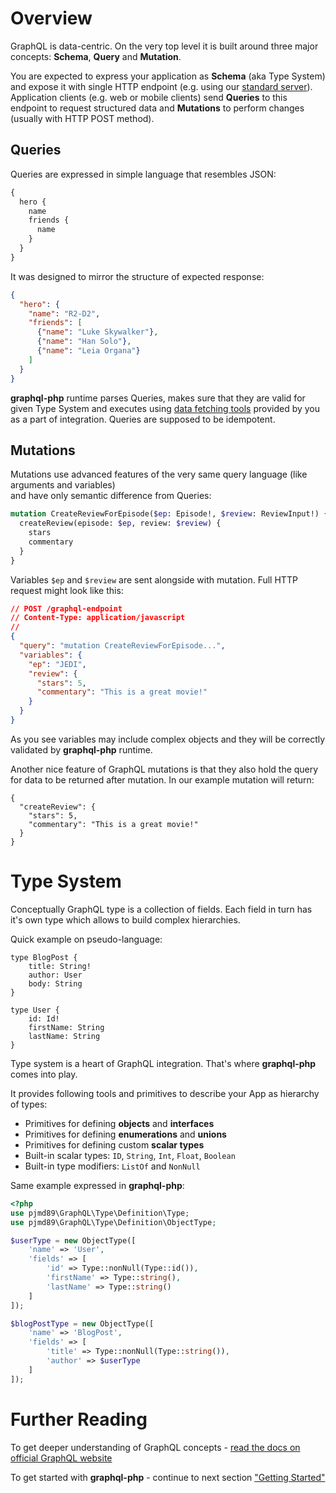 # Overview
GraphQL is data-centric. On the very top level it is built around three major concepts: 
**Schema**, **Query** and **Mutation**.
 
You are expected to express your application as **Schema** (aka Type System) and expose it
with single HTTP endpoint (e.g. using our [standard server](executing-queries.md#using-server)). 
Application clients (e.g. web or mobile clients) send **Queries** 
to this endpoint to request structured data and **Mutations** to perform changes (usually with HTTP POST method).
 
## Queries
Queries are expressed in simple language that resembles JSON:
 
```graphql
{
  hero {
    name
    friends {
      name
    }
  }
}
```
 
It was designed to mirror the structure of expected response:
```json
{
  "hero": {
    "name": "R2-D2",
    "friends": [
      {"name": "Luke Skywalker"},
      {"name": "Han Solo"},
      {"name": "Leia Organa"}
    ]
  }
}
```
**graphql-php** runtime parses Queries, makes sure that they are valid for given Type System 
and executes using [data fetching tools](data-fetching.md) provided by you 
as a part of integration. Queries are supposed to be idempotent.

## Mutations
Mutations use advanced features of the very same query language (like arguments and variables)  
and have only semantic difference from Queries:

```graphql
mutation CreateReviewForEpisode($ep: Episode!, $review: ReviewInput!) {
  createReview(episode: $ep, review: $review) {
    stars
    commentary
  }
}
```
Variables `$ep` and `$review` are sent alongside with mutation. Full HTTP request might look like this:
```json
// POST /graphql-endpoint
// Content-Type: application/javascript
// 
{
  "query": "mutation CreateReviewForEpisode...",
  "variables": {
    "ep": "JEDI",
    "review": {
      "stars": 5,
      "commentary": "This is a great movie!"
    }
  }
}
```
As you see variables may include complex objects and they will be correctly validated by 
**graphql-php** runtime.

Another nice feature of GraphQL mutations is that they also hold the query for data to be 
returned after mutation. In our example mutation will return:
```
{
  "createReview": {
    "stars": 5,
    "commentary": "This is a great movie!"
  }
}
```

# Type System
Conceptually GraphQL type is a collection of fields. Each field in turn
has it's own type which allows to build complex hierarchies.

Quick example on pseudo-language:
```
type BlogPost {
    title: String!
    author: User
    body: String
}

type User {
    id: Id!
    firstName: String
    lastName: String
}
```

Type system is a heart of GraphQL integration. That's where **graphql-php** comes into play.
 
It provides following tools and primitives to describe your App as hierarchy of types:

 * Primitives for defining **objects** and **interfaces**
 * Primitives for defining **enumerations** and **unions**
 * Primitives for defining custom **scalar types**
 * Built-in scalar types: `ID`, `String`, `Int`, `Float`, `Boolean`
 * Built-in type modifiers: `ListOf` and `NonNull`

Same example expressed in **graphql-php**:
```php
<?php
use pjmd89\GraphQL\Type\Definition\Type;
use pjmd89\GraphQL\Type\Definition\ObjectType;

$userType = new ObjectType([
    'name' => 'User',
    'fields' => [
        'id' => Type::nonNull(Type::id()),
        'firstName' => Type::string(),
        'lastName' => Type::string()
    ]
]);

$blogPostType = new ObjectType([
    'name' => 'BlogPost',
    'fields' => [
        'title' => Type::nonNull(Type::string()),
        'author' => $userType
    ]
]);
```

# Further Reading
To get deeper understanding of GraphQL concepts - [read the docs on official GraphQL website](http://graphql.org/learn/)

To get started with **graphql-php** - continue to next section ["Getting Started"](getting-started.md)
